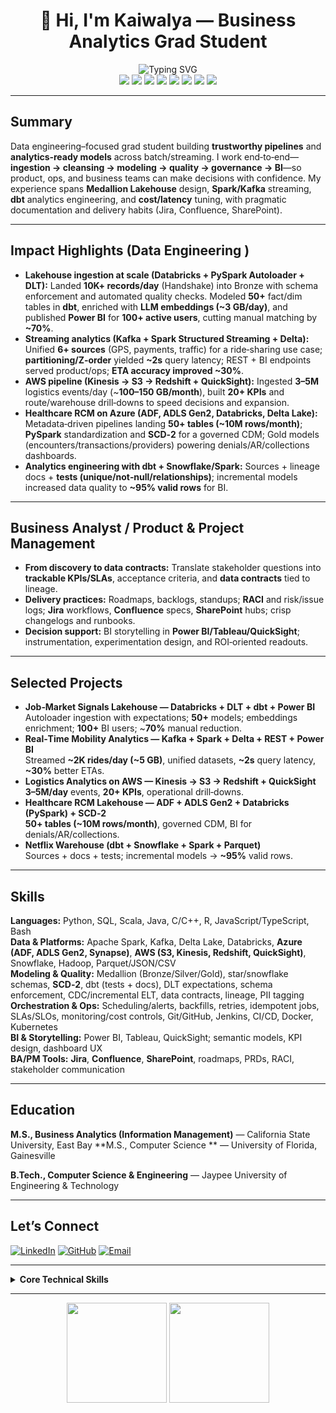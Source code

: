 # <div align="center">👋 Hi, I'm Kaiwalya — Business Analytics Grad Student</div>

<div align="center">
  <img src="https://readme-typing-svg.herokuapp.com?font=Fira+Code&size=22&duration=3000&pause=1000&color=0366D6&center=true&vCenter=true&repeat=false&width=900&lines=Data+Engineering+Intern+|+Streaming+%2B+Lakehouse+|+Analytics+that+Ship" alt="Typing SVG" />
</div>

<div align="center">
  <!-- Core Data Engineering -->
  <img src="https://img.shields.io/badge/Python-SQL-PySpark-0366d6?style=flat-square" />
  <img src="https://img.shields.io/badge/Spark-Kafka-Delta_Lake-0366d6?style=flat-square" />
  <img src="https://img.shields.io/badge/Databricks-DBT-ADF-0366d6?style=flat-square" />
  <img src="https://img.shields.io/badge/AWS-S3%20%7C%20Kinesis%20%7C%20Redshift-0366d6?style=flat-square" />
  <img src="https://img.shields.io/badge/Snowflake-Parquet-Tableau%20%7C%20Power%20BI-0366d6?style=flat-square" />
  <!-- Process / PM -->
  <img src="https://img.shields.io/badge/Jira-Project%20Tracking-6c63ff?style=flat-square" />
  <img src="https://img.shields.io/badge/Confluence-Docs-6c63ff?style=flat-square" />
  <img src="https://img.shields.io/badge/SharePoint-Hubs-6c63ff?style=flat-square" />
</div>

---

## Summary

Data engineering–focused grad student building **trustworthy pipelines** and **analytics‑ready models** across batch/streaming. I work end‑to‑end—**ingestion → cleansing → modeling → quality → governance → BI**—so product, ops, and business teams can make decisions with confidence. My experience spans **Medallion Lakehouse** design, **Spark/Kafka** streaming, **dbt** analytics engineering, and **cost/latency** tuning, with pragmatic documentation and delivery habits (Jira, Confluence, SharePoint).


---

## Impact Highlights (Data Engineering )

- **Lakehouse ingestion at scale (Databricks + PySpark Autoloader + DLT):** Landed **10K+ records/day** (Handshake) into Bronze with schema enforcement and automated quality checks. Modeled **50+** fact/dim tables in **dbt**, enriched with **LLM embeddings (~3 GB/day)**, and published **Power BI** for **100+ active users**, cutting manual matching by **~70%**.  
- **Streaming analytics (Kafka + Spark Structured Streaming + Delta):** Unified **6+ sources** (GPS, payments, traffic) for a ride‑sharing use case; **partitioning/Z‑order** yielded **~2s** query latency; REST + BI endpoints served product/ops; **ETA accuracy improved ~30%**.  
- **AWS pipeline (Kinesis → S3 → Redshift + QuickSight):** Ingested **3–5M** logistics events/day (~**100–150 GB/month**), built **20+ KPIs** and route/warehouse drill‑downs to speed decisions and expansion.  
- **Healthcare RCM on Azure (ADF, ADLS Gen2, Databricks, Delta Lake):** Metadata‑driven pipelines landing **50+ tables (~10M rows/month)**; **PySpark** standardization and **SCD‑2** for a governed CDM; Gold models (encounters/transactions/providers) powering denials/AR/collections dashboards.  
- **Analytics engineering with dbt + Snowflake/Spark:** Sources + lineage docs + **tests (unique/not‑null/relationships)**; incremental models increased data quality to **~95% valid rows** for BI.

---

## Business Analyst / Product & Project Management 

- **From discovery to data contracts:** Translate stakeholder questions into **trackable KPIs/SLAs**, acceptance criteria, and **data contracts** tied to lineage.  
- **Delivery practices:** Roadmaps, backlogs, standups; **RACI** and risk/issue logs; **Jira** workflows, **Confluence** specs, **SharePoint** hubs; crisp changelogs and runbooks.  
- **Decision support:** BI storytelling in **Power BI/Tableau/QuickSight**; instrumentation, experimentation design, and ROI‑oriented readouts.

---

## Selected Projects

- **Job‑Market Signals Lakehouse — Databricks + DLT + dbt + Power BI**  
  Autoloader ingestion with expectations; **50+** models; embeddings enrichment; **100+** BI users; ~**70%** manual reduction.  
- **Real‑Time Mobility Analytics — Kafka + Spark + Delta + REST + Power BI**  
  Streamed **~2K rides/day (~5 GB)**, unified datasets, **~2s** query latency, **~30%** better ETAs.  
- **Logistics Analytics on AWS — Kinesis → S3 → Redshift + QuickSight**  
  **3–5M/day** events, **20+ KPIs**, operational drill‑downs.  
- **Healthcare RCM Lakehouse — ADF + ADLS Gen2 + Databricks (PySpark) + SCD‑2**  
  **50+ tables (~10M rows/month)**, governed CDM, BI for denials/AR/collections.  
- **Netflix Warehouse (dbt + Snowflake + Spark + Parquet)**  
  Sources + docs + tests; incremental models → **~95%** valid rows.

---

## Skills

**Languages:** Python, SQL, Scala, Java, C/C++, R, JavaScript/TypeScript, Bash  
**Data & Platforms:** Apache Spark, Kafka, Delta Lake, Databricks, **Azure (ADF, ADLS Gen2, Synapse)**, **AWS (S3, Kinesis, Redshift, QuickSight)**, Snowflake, Hadoop, Parquet/JSON/CSV  
**Modeling & Quality:** Medallion (Bronze/Silver/Gold), star/snowflake schemas, **SCD‑2**, dbt (tests + docs), DLT expectations, schema enforcement, CDC/incremental ELT, data contracts, lineage, PII tagging  
**Orchestration & Ops:** Scheduling/alerts, backfills, retries, idempotent jobs, SLAs/SLOs, monitoring/cost controls, Git/GitHub, Jenkins, CI/CD, Docker, Kubernetes  
**BI & Storytelling:** Power BI, Tableau, QuickSight; semantic models, KPI design, dashboard UX  
**BA/PM Tools:** **Jira**, **Confluence**, **SharePoint**, roadmaps, PRDs, RACI, stakeholder communication

---

## Education

**M.S., Business Analytics (Information Management)** — California State University, East Bay 
**M.S., Computer Science ** — University of Florida, Gainesville

**B.Tech., Computer Science & Engineering** — Jaypee University of Engineering & Technology

---

## Let’s Connect

[![LinkedIn](https://img.shields.io/badge/LinkedIn-Connect-blue?style=for-the-badge&logo=linkedin)](https://linkedin.com/in/kaiwalya-mi)
[![GitHub](https://img.shields.io/badge/GitHub-Follow-black?style=for-the-badge&logo=github)](https://github.com/kaiwalya-mi)
[![Email](https://img.shields.io/badge/Email-Contact-red?style=for-the-badge&logo=gmail)](mailto:kmishra6@horizon.csueastbay.edu)

---

<details>
  <summary><strong>Core Technical Skills</strong></summary>

**Data Engineering:** ETL/ELT, CDC, streaming, Kafka, Spark Structured Streaming, Delta Lake, Databricks, ADF/ADLS Gen2, Synapse, AWS S3/Kinesis/Redshift, Snowflake, dbt tests, DLT expectations, schema enforcement, partitioning/Z‑order, SCD‑2, Medallion Lakehouse, star/snowflake schema, Parquet, data contracts, lineage, cataloging, PII tagging, auditing, SLAs/SLOs, REST APIs  
**BA/PM:** KPIs/OKRs, PRDs, roadmaps, backlogs, sprints, RACI, risk/issue logs, stakeholder discovery, **Jira**, **Confluence**, **SharePoint**, BI storytelling
</details>

---

<div align="center">
  <img height="160" src="https://github-readme-stats.vercel.app/api?username=kaiwalya-mi&show_icons=true&theme=react&include_all_commits=true&count_private=true" />
  <img height="160" src="https://github-readme-stats.vercel.app/api/top-langs/?username=kaiwalya-mi&layout=compact&langs_count=8&theme=react" />
</div>
